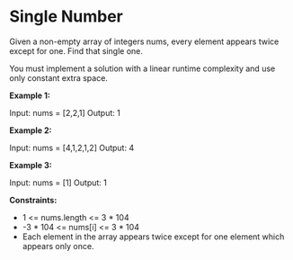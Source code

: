 # Single Number

Given a non-empty array of integers nums, every element appears twice except for one. Find that single one.

You must implement a solution with a linear runtime complexity and use only constant extra space.

**Example 1:**

Input: nums = [2,2,1]
Output: 1

**Example 2:**

Input: nums = [4,1,2,1,2]
Output: 4

**Example 3:**

Input: nums = [1]
Output: 1

**Constraints:**

* 1 <= nums.length <= 3 * 104
* -3 * 104 <= nums[i] <= 3 * 104
* Each element in the array appears twice except for one element which appears only once.